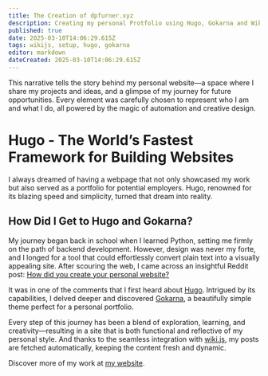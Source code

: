 ```yaml
---
title: The Creation of dpfurner.xyz
description: Creating my personal Protfolio using Hugo, Gokarna and WikiJS
published: true
date: 2025-03-10T14:06:29.615Z
tags: wikijs, setup, hugo, gokarna
editor: markdown
dateCreated: 2025-03-10T14:06:29.615Z
---
```


This narrative tells the story behind my personal website—a space where I share my projects and ideas, and a glimpse of my journey for future opportunities. Every element was carefully chosen to represent who I am and what I do, all powered by the magic of automation and creative design.

# Hugo - The World’s Fastest Framework for Building Websites

I always dreamed of having a webpage that not only showcased my work but also served as a portfolio for potential employers. Hugo, renowned for its blazing speed and simplicity, turned that dream into reality.

## How Did I Get to Hugo and Gokarna?

My journey began back in school when I learned Python, setting me firmly on the path of backend development. However, design was never my forte, and I longed for a tool that could effortlessly convert plain text into a visually appealing site. After scouring the web, I came across an insightful Reddit post: [How did you create your personal website?](https://www.reddit.com/r/cscareerquestions/comments/ilmoae/how_did_you_create_your_personal_website/)

It was in one of the comments that I first heard about [Hugo](https://gohugo.io/). Intrigued by its capabilities, I delved deeper and discovered [Gokarna](https://themes.gohugo.io/themes/gokarna/), a beautifully simple theme perfect for a personal portfolio.

Every step of this journey has been a blend of exploration, learning, and creativity—resulting in a site that is both functional and reflective of my personal style. And thanks to the seamless integration with [wiki.js](https://wiki.dpfurner.xyz), my posts are fetched automatically, keeping the content fresh and dynamic.

Discover more of my work at [my website](https://dpfurner.xyz).